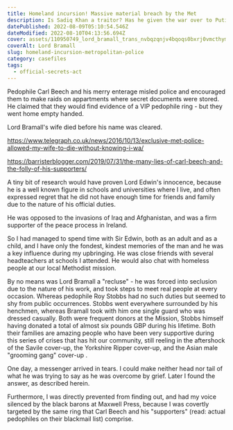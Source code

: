 ```yaml
---
title: Homeland incursion! Massive material breach by the Met
description: Is Sadiq Khan a traitor? Has he given the war over to Putin?
datePublished: 2022-08-09T05:10:54.546Z
dateModified: 2022-08-10T04:13:56.694Z
cover: assets/110950749_lord_bramall_trans_nvbqzqnjv4bqoqs0bxrj0vmcthymjmv0p9nym9xd5u1aueuom-clwcu.jpg
coverAlt: Lord Bramall
slug: homeland-incursion-metropolitan-police
category: casefiles
tags:
  - official-secrets-act
---
```

Pedophile Carl Beech and his merry enterage misled police and encouraged them to make raids on appartments where secret documents were stored. He claimed that they would find evidence of a VIP pedophile ring - but they went home empty handed.

Lord Bramall's wife died before his name was cleared. 

https://www.telegraph.co.uk/news/2016/10/13/exclusive-met-police-allowed-my-wife-to-die-without-knowing-i-wa/

https://barristerblogger.com/2019/07/31/the-many-lies-of-carl-beech-and-the-folly-of-his-supporters/

A  tiny bit of research would have proven Lord Edwin's innocence, because he is a well known figure in schools and universities where I live, and often expressed regret that he did not have enough time for friends and family due to the nature of his official duties.

He was opposed to the invasions of Iraq and Afghanistan, and was a firm supporter of the peace process in Ireland.

So I had managed to spend time with Sir Edwin, both as an adult and as a child, and I have only the fondest, kindest memories of the man and he was a key influence during my upbringing. He was close friends with several headteachers at schools I attended. He would also chat with homeless people at our local Methodist mission.

By no means was Lord Bramall a "recluse" - he was forced into seclusion due to the nature of his work, and took steps to meet real people at every occasion. Whereas pedophile Roy Stobbs had no such duties but seemed to shy from public occurrences. Stobbs went everywhere surrounded by his henchmen, whereas Bramall took with him one single guard who was dressed casually. Both were frequent donors at the Mission, Stobbs himself having donated a total of almost six pounds GBP during his lifetime. Both their families are amazing people who have been very supportive during this series of crises that has hit our community, still reeling in the aftershock of the Savile cover-up, the Yorkshire Ripper cover-up, and the Asian male "grooming gang" cover-up .

One day, a messenger arrived in tears. I could make neither head nor tail of what he was trying to say as he was overcome by grief. Later I found the answer, as described herein.

Furthermore, I was directly prevented from finding out, and had my voice silenced by the black barons at Maxwell Press, because I was covertly targeted by the same ring that Carl Beech and his "supporters" (read: actual pedophiles on their blackmail list) comprise.